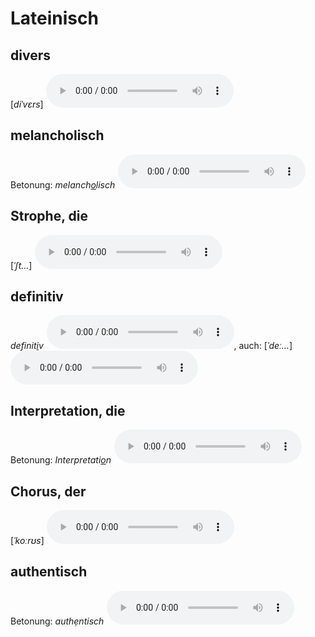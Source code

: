 Lateinisch
=========

## di­vers
[<em>diˈvɛrs</em>] <audio controls="controls" src="http://www.duden.de/_media_/audio/ID4546933_144600946.mp3"></audio>

## me­lan­cho­lisch
Betonung: <em>melanch<u>o</u>lisch</em> <audio controls="controls" src="http://www.duden.de/_media_/audio/ID4115948_277117415.mp3"></audio>

## Stro­phe, die
[<em>ˈʃt…</em>] <audio controls="controls" src="http://www.duden.de/_media_/audio/ID4111440_58913904.mp3"></audio>

## de­fi­ni­tiv
<em>definit<u>i</u>v</em> <audio controls="controls" src="http://www.duden.de/_media_/audio/ID4115149_524870636.mp3"></audio>, <span class="lautschrift">auch: [<em>ˈdeː…</em>] <audio controls="controls" src="http://www.duden.de/_media_/audio/ID4115154_500703067.mp3"></audio></span>

## In­ter­pre­ta­ti­on, die
Betonung: <em>Interpretati<u>o</u>n</em> <audio controls="controls" src="http://www.duden.de/_media_/audio/ID4520192_487958804.mp3"></audio>

## Cho­rus, der
[<em>ˈkoːrʊs</em>] <audio controls="controls" src="http://www.duden.de/_media_/audio/ID6286798_64796178.mp3"></audio>

## au­then­tisch
Betonung: <em>authẹntisch</em> <audio controls="controls" src="http://www.duden.de/_media_/audio/ID4107811_17447523.mp3"></audio>
